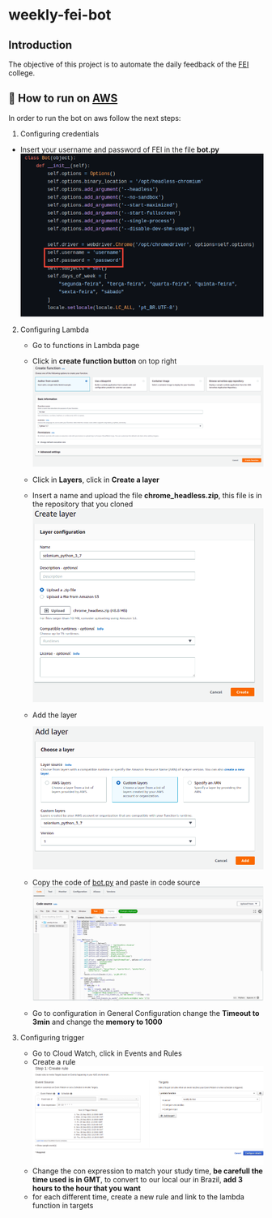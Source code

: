 # weekly-fei-bot

## Introduction
The objective of this project is to automate the daily feedback of the [FEI](https://portal.fei.edu.br/) college.

## 🚀 How to run on [AWS](https://aws.amazon.com/)
In order to run the bot on aws follow the next steps:

1. Configuring credentials
  - Insert your username and password of FEI in the file **bot.py**
  ![](images/credentials.png)

2. Configuring Lambda
   - Go to functions in Lambda page
   - Click in **create function button** on top right
     ![](images/createLambdaFunction.png)
   - Click in **Layers**, click in **Create a layer**
   - Insert a name and upload the file **chrome_headless.zip**, this file is in the repository that you cloned
     ![](images/createLambda.png)
   - Add the layer
   
     ![](images/addLayer.png)

   - Copy the code of [bot.py](https://github.com/henriquevital00/weekly-fei-bot/blob/main/bot.py) and paste in code source
     ![](images/codeSource.png)

   - Go to configuration in General Configuration change the **Timeout to 3min** and change the **memory to 1000**

3. Configuring trigger
   - Go to Cloud Watch, click in Events and Rules
   - Create a rule
     ![](images/createRule.png)
   - Change the con expression to match your study time, **be carefull the time used is in GMT**, to convert to our local our in Brazil, **add 3 hours to the hour that you want**
   - for each different time, create a new rule and link to the lambda function in targets
